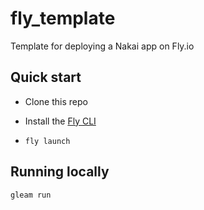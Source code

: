 # fly_template

Template for deploying a Nakai app on Fly.io

## Quick start

- Clone this repo

- Install the [Fly CLI](https://fly.io/docs/flyctl/)

- `fly launch`

## Running locally

```sh
gleam run
```
